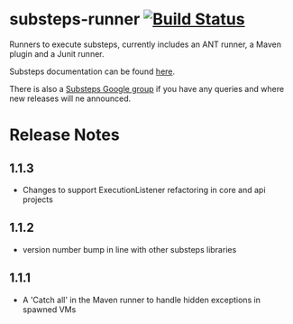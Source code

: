 substeps-runner [![Build Status](https://travis-ci.org/G2G3Digital/substeps-runner.svg)](https://travis-ci.org/G2G3Digital/substeps-runner)
===============

Runners to execute substeps, currently includes an ANT runner, a Maven plugin and a Junit runner.  

Substeps documentation can be found [here](http://substeps.technophobia.com/ "Substeps documentation").  

There is also a [Substeps Google group](http://groups.google.com/group/substeps?hl=en-GB "Substeps Google group") if you have any queries and where new releases will ne announced.

Release Notes
=============
1.1.3
-----
* Changes to support ExecutionListener refactoring in core and api projects

1.1.2
-----
* version number bump in line with other substeps libraries

1.1.1
-----
* A 'Catch all' in the Maven runner to handle hidden exceptions in spawned VMs 
